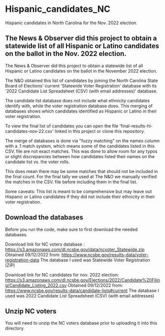 # Hispanic_candidates_NC
Hispanic candidates in North Carolina for the Nov. 2022 election.  

## The News & Observer did this project to obtain a statewide list of all Hispanic or Latino candidates on the ballot in the Nov. 2022 election. 

The News & Observer did this project to obtain a statewide list of all Hispanic or Latino candidates on the ballot in the November 2022 election.

The N&O obtained this list of candidates by joining the North Carolina State Board of Elections' current 'Statewide Voter Registration' database with its '2022 Candidate List Spreadsheet (CSV) (with email addresses)' database.

The candidate list database does not include what ethnicity candidates identify with, while the voter registration database does. This merging of databases shows which candidates identified as Hispanic or Latino in their voter registration.

To view the final list of candidates you can open the file 'final-results-hl-candidates-nov-22.csv' linked in this project or clone this repository.

The merge of databases is done via "fuzzy matching" on the names column with a .1 match system, which means some of the candidates listed in this CSV. file are not exact matches. This was done to allow room for any typos or slight discrepancies between how candidates listed their names on the candidate list vs. the voter rolls.

This does mean there may be some matches that should not be included in the final count. For the final tally we used at The N&O we manually verified the matches in the CSV. file before including them in the final list. 

Some caveats: This list is meant to be comprehensive but may leave out Hispanic or Latino candidates if they did not include their ethnicity in their voter registration.

## Download the databases
Before you run the code, make sure to first download the needed databases.  

Download link for NC voters database :  https://s3.amazonaws.com/dl.ncsbe.gov/data/ncvoter_Statewide.zip
Obtained 09/12/2022 from: https://www.ncsbe.gov/results-data/voter-registration-data 
The database I used was Statewide Voter Registration (ZIP) 

Download link for NC candidates for nov. 2022 election:  https://s3.amazonaws.com/dl.ncsbe.gov/Elections/2022/Candidate%20Filing/Candidate_Listing_2022.csv 
Obtained 09/12/2022 from: https://www.ncsbe.gov/results-data/candidate-lists#current
The database I used was 2022 Candidate List Spreadsheet (CSV) (with email addresses) 

## Unzip NC voters
You will need to unzip the NC voters database prior to uploading it into this directory. 
